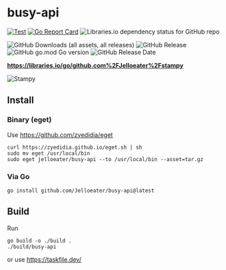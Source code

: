 # busy-api

[![Test](https://github.com/Jelloeater/busy-api/actions/workflows/test.yml/badge.svg)](https://github.com/Jelloeater/busy-api/actions/workflows/test.yml)
[![Go Report Card](https://goreportcard.com/badge/github.com/jelloeater/busy-api)](https://goreportcard.com/report/github.com/jelloeater/busy-api)
![Libraries.io dependency status for GitHub repo](https://img.shields.io/librariesio/github/jelloeater/busy-api)

![GitHub Downloads (all assets, all releases)](https://img.shields.io/github/downloads/jelloeater/busy-api/total)
![GitHub Release](https://img.shields.io/github/v/release/jelloeater/busy-api)
![GitHub go.mod Go version](https://img.shields.io/github/go-mod/go-version/jelloeater/busy-api)
![GitHub Release Date](https://img.shields.io/github/release-date/jelloeater/busy-api)

**<https://libraries.io/go/github.com%2FJelloeater%2Fstampy>**

![Stampy](stampy.gif)

## Install

### Binary (eget)

Use <https://github.com/zyedidia/eget>

```shell
curl https://zyedidia.github.io/eget.sh | sh
sudo mv eget /usr/local/bin
sudo eget jelloeater/busy-api --to /usr/local/bin --asset=tar.gz
```

### Via Go

```shell
go install github.com/Jelloeater/busy-api@latest
```

## Build

Run

```shell
go build -o ./build .
./build/busy-api
```

or use <https://taskfile.dev/>
